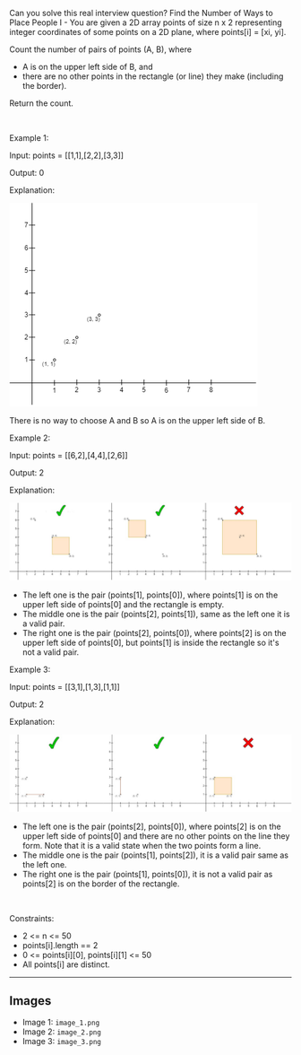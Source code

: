 Can you solve this real interview question? Find the Number of Ways to Place People I - You are given a 2D array points of size n x 2 representing integer coordinates of some points on a 2D plane, where points[i] = [xi, yi].

Count the number of pairs of points (A, B), where

 * A is on the upper left side of B, and
 * there are no other points in the rectangle (or line) they make (including the border).

Return the count.

 

Example 1:

Input: points = [[1,1],[2,2],[3,3]]

Output: 0

Explanation:

![Example 1](./image_1.png)

There is no way to choose A and B so A is on the upper left side of B.

Example 2:

Input: points = [[6,2],[4,4],[2,6]]

Output: 2

Explanation:

![Example 2](./image_2.png)

 * The left one is the pair (points[1], points[0]), where points[1] is on the upper left side of points[0] and the rectangle is empty.
 * The middle one is the pair (points[2], points[1]), same as the left one it is a valid pair.
 * The right one is the pair (points[2], points[0]), where points[2] is on the upper left side of points[0], but points[1] is inside the rectangle so it's not a valid pair.

Example 3:

Input: points = [[3,1],[1,3],[1,1]]

Output: 2

Explanation:

![Example 3](./image_3.png)

 * The left one is the pair (points[2], points[0]), where points[2] is on the upper left side of points[0] and there are no other points on the line they form. Note that it is a valid state when the two points form a line.
 * The middle one is the pair (points[1], points[2]), it is a valid pair same as the left one.
 * The right one is the pair (points[1], points[0]), it is not a valid pair as points[2] is on the border of the rectangle.

 

Constraints:

 * 2 <= n <= 50
 * points[i].length == 2
 * 0 <= points[i][0], points[i][1] <= 50
 * All points[i] are distinct.

---

## Images

- Image 1: `image_1.png`
- Image 2: `image_2.png`
- Image 3: `image_3.png`
